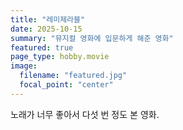 ```yaml
---
title: "레미제라블"
date: 2025-10-15
summary: "뮤지컬 영화에 입문하게 해준 영화"
featured: true
page_type: hobby.movie 
image:
  filename: "featured.jpg"
  focal_point: "center"
---
```

노래가 너무 좋아서 다섯 번 정도 본 영화.
